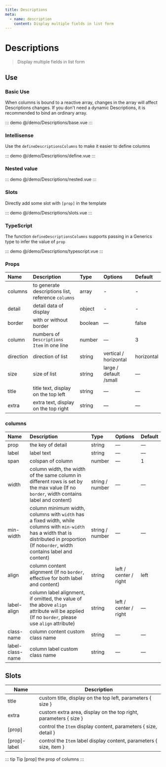 ```yaml
---
title: Descriptions
meta:
  - name: description
    content: Display multiple fields in list form
---
```


# Descriptions

> Display multiple fields in list form

## Use

### Basic Use

When columns is bound to a reactive array, changes in the array will affect Descriptions changes. If you don't need a dynamic Descriptions, it is recommended to bind an ordinary array.

::: demo
@/demo/Descriptions/base.vue
:::

### Intellisense

Use the `defineDescriptionsColumns` to make it easier to define columns

::: demo
@/demo/Descriptions/define.vue
:::

### Nested value

::: demo
@/demo/Descriptions/nested.vue
:::

### Slots

Directly add some slot with `[prop]` in the template

::: demo
@/demo/Descriptions/slots.vue
:::

### TypeScript

The function `defineDescriptionsColumns` supports passing in a Generics type to infer the value of `prop`

::: demo
@/demo/Descriptions/typescript.vue
:::

### Props

| Name      | Description                                        | Type    | Options                | Default    |
| :-------- | :------------------------------------------------- | :------ | :--------------------- | :--------- |
| columns   | to generate descriptions list, reference `columns` | array   | -                      | -          |
| detail    | detail data of display                             | object  | -                      | -          |
| border    | with or without border                             | boolean | —                      | false      |
| column    | numbers of `Descriptions Item` in one line         | number  | —                      | 3          |
| direction | direction of list                                  | string  | vertical / horizontal  | horizontal |
| size      | size of list                                       | string  | large / default /small | —          |
| title     | title text, display on the top left                | string  | —                      | —          |
| extra     | extra text, display on the top right               | string  | —                      | —          |

### columns

| Name             | Description                                                                                                                                                                                  | Type            | Options               | Default |
| :--------------- | :------------------------------------------------------------------------------------------------------------------------------------------------------------------------------------------- | :-------------- | :-------------------- | :------ |
| prop             | the key of detail                                                                                                                                                                            | string          | —                     | —       |
| label            | label text                                                                                                                                                                                   | string          | —                     | —       |
| span             | colspan of column                                                                                                                                                                            | number          | —                     | 1       |
| width            | column width, the width of the same column in different rows is set by the max value (If no `border`, width contains label and content)                                                      | string / number | —                     | —       |
| min-width        | column minimum width, columns with `width` has a fixed width, while columns with `min-width` has a width that is distributed in proportion (If no`border`, width contains label and content) | string / number | —                     | —       |
| align            | column content alignment (If no `border`, effective for both label and content)                                                                                                              | string          | left / center / right | left    |
| label-align      | column label alignment, if omitted, the value of the above `align` attribute will be applied (If no `border`, please use `align` attribute)                                                  | string          | left / center / right | —       |
| class-name       | column content custom class name                                                                                                                                                             | string          | —                     | —       |
| label-class-name | column label custom class name                                                                                                                                                               | string          | —                     | —       |

## Slots

| Name         | Description                                                         |
| ------------ | ------------------------------------------------------------------- |
| title        | custom title, display on the top left, parameters { size }          |
| extra        | custom extra area, display on the top right, parameters { size }    |
| [prop]       | control the `Item` display content, parameters { size, detail }     |
| [prop]-label | control the `Item` label display content, parameters { size, item } |

::: tip Tip
[prop] the prop of columns
:::
